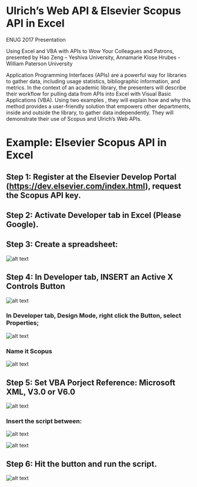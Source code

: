 # Ulrich’s Web API &amp; Elsevier Scopus API in Excel

ENUG 2017 Presentation

Using Excel and VBA with APIs to Wow Your Colleagues and Patrons, presented by Hao Zeng – Yeshiva University, Annamarie Klose Hrubes - William Paterson University

Application Programming Interfaces (APIs) are a powerful way for libraries to gather data, including usage statistics, bibliographic information, and metrics. In the context of an academic library, the presenters will describe their workflow for pulling data from APIs into Excel with Visual Basic Applications (VBA). Using two examples , they will explain how and why this method provides a user-friendly solution that empowers other departments, inside and outside the library, to gather data independently. They will demonstrate their use of Scopus and Ulrich’s Web APIs.

# Example: Elsevier Scopus API in Excel

## Step 1: Register at the Elsevier Develop Portal (https://dev.elsevier.com/index.html), request the Scopus API key.

## Step 2: Activate Developer tab in Excel (Please Google).

## Step 3: Create a spreadsheet:

![alt text](https://user-images.githubusercontent.com/12193996/31698201-48e19adc-b38a-11e7-9e28-a4129488a1e1.png)

## Step 4: In Developer tab, INSERT an Active X Controls Button

![alt text](https://user-images.githubusercontent.com/12193996/31698225-5d73581e-b38a-11e7-9e62-8a7045629c0f.png)

### In Developer tab, Design Mode, right click the Button, select Properties;

![alt text](https://user-images.githubusercontent.com/12193996/31698267-97177398-b38a-11e7-9e26-3045b9363b1b.png)

### Name it Scopus

![alt text](https://user-images.githubusercontent.com/12193996/31698299-da4a273c-b38a-11e7-9212-0c90fb998e73.png)

## Step 5: Set VBA Porject Reference: Microsoft XML, V3.0 or V6.0
![alt text](https://user-images.githubusercontent.com/12193996/31749780-0d4df612-b44a-11e7-8ed2-04941cda9788.png)

### Insert the script between:

![alt text](https://user-images.githubusercontent.com/12193996/31698325-050dae08-b38b-11e7-8f8f-23d84a2bb113.png)

![alt text](https://user-images.githubusercontent.com/12193996/31698357-28645046-b38b-11e7-992d-a86b81372771.png)

## Step 6: Hit the button and run the script.
![alt text](https://user-images.githubusercontent.com/12193996/31749795-1c1d0480-b44a-11e7-9aee-776bc48bf7ce.png)


